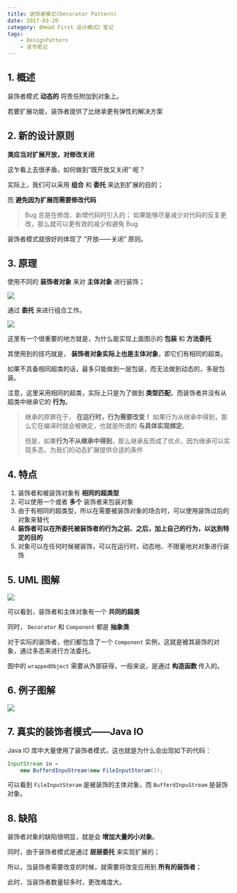 ```yaml
---
title: 装饰者模式(Decorator Pattern)
date: 2017-03-20
category: 《Head First 设计模式》笔记
tags:
    - DesignPattern
    - 读书笔记
---
```



## 1. 概述

装饰者模式 **动态的** 将责任附加到对象上。

若要扩展功能，装饰者提供了比继承更有弹性的解决方案


<!-- more -->

## 2. 新的设计原则

**类应当对扩展开放，对修改关闭**

这乍看上去很矛盾，如何做到“既开放又关闭” 呢？

实际上，我们可以采用 **组合** 和 **委托** 来达到扩展的目的；

而 **避免因为扩展而需要修改代码**

> Bug 总是在修改、新增代码时引入的；
> 如果能够尽量减少对代码的反复更改，那么就可以更有效的减少和避免 Bug

 装饰者模式就很好的体现了 “开放——关闭” 原则。

## 3. 原理

使用不同的 **装饰者对象** 来对 **主体对象** 进行装饰；

![](https://i48.tinypic.com/2jabxva.jpg)

通过 **委托** 来进行组合工作。

![](https://i50.tinypic.com/2zrg968.jpg)

这里有一个很重要的地方就是，为什么能实现上面图示的 **包装** 和 **方法委托**

其使用到的技巧就是， **装饰者对象实际上也是主体对象**，即它们有相同的超类。

如果不具备相同超类的话，最多只能做到一层包装，而无法做到动态的，多层包装。

注意，这里采用相同的超类，实际上只是为了做到 **类型匹配**，而装饰者并没有从超类中继承它的 **行为**。

> 继承的原罪在于， **在运行时，行为需要改变！** 如果行为从继承中得到，那么它在编译时就会被确定，也就是所谓的 **与具体实现绑定**。
>
> 但是，如果**行为不从继承中得到**，那么继承反而成了优点，因为继承可以实现多态，为我们的动态扩展提供合适的条件

## 4. 特点

1. 装饰者和被装饰对象有 **相同的超类型**
2. 可以使用一个或者 **多个** 装饰者来包装对象
3. 由于有相同的超类型，所以在需要被装饰对象的场合时，可以使用装饰过后的对象来替代
4. **装饰者可以在所委托被装饰者的行为之前、之后，加上自己的行为，以达到特定的目的**
5.  对象可以在任何时候被装饰，可以在运行时，动态地、不限量地对对象进行装饰

## 5. UML 图解

![](https://ww2.sinaimg.cn/large/65e4f1e6jw1faice8oa2nj20bq0aqwfr.jpg)

可以看到，装饰者和主体对象有一个 **共同的超类**

同时， `Decorator` 和 `Component` 都是 **抽象类**

对于实际的装饰者，他们都包含了一个 `Component` 实例，这就是被其装饰的对象，通过多态来进行方法委托。

图中的 `wrappedObject` 需要从外部获得，一般来说，是通过 **构造函数** 传入的。

## 6. 例子图解

![](https://ww1.sinaimg.cn/large/006tKfTcly1fdsfoe6vu5j30nn0amgm6.jpg)

## 7. 真实的装饰者模式——Java IO

Java IO 库中大量使用了装饰者模式，这也就是为什么会出现如下的代码：

```java
InputStream in =
    new BufferdInpuStream(new FileInputSteram());
```

可以看到 `FileInputSteram` 是被装饰的主体对象，而 `BufferdInpuStream` 是装饰对象。

## 8. 缺陷

装饰者对象的缺陷很明显，就是会 **增加大量的小对象**。

同时，由于装饰者模式是通过 **层层委托** 来实现扩展的；

所以，当装饰者需要改变的时候，就需要将改变应用到 **所有的装饰者**；

此时，当装饰者数量较多时，更改难度大。
